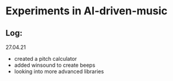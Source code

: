 # Experiments in AI-driven-music

## Log:
27.04.21
- created a pitch calculator
- added winsound to create beeps
- looking into more advanced libraries
